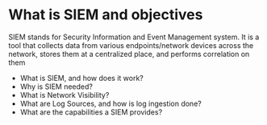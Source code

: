 # What is SIEM and objectives

SIEM stands for Security Information and Event Management system. It is a tool that collects data from various endpoints/network devices across the network, stores them at a centralized place, and performs correlation on them

* What is SIEM, and how does it work?
* Why is SIEM needed?
* What is Network Visibility?
* What are Log Sources, and how is log ingestion done?
* What are the capabilities a SIEM provides?

